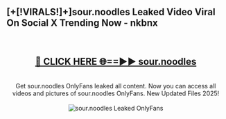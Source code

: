 <h2>[+[!VIRALS!]+]sour.noodles Leaked Video Viral On Social X Trending Now - nkbnx</h2>
<br>
<div align="center">
<h2><a href="https://libra.edu.pl?sour.noodles" rel="nofollow">🔴 CLICK HERE 🌐==►► sour.noodles</a></h2>
<br>
Get sour.noodles OnlyFans leaked all content. Now you can access all videos and pictures of sour.noodles OnlyFans. New Updated Files 2025!
<br>
<br>
<a href="https://libra.edu.pl?sour.noodles" rel="nofollow" data-target="animated-image.originalLink"><img src="https://i.ibb.co.com/WyWwxjT/player-gif2.gif" alt="sour.noodles Leaked OnlyFans" style="max-width: 100%; display: inline-block;" data-target="animated-image.originalImage"></a>
</div>
<br>